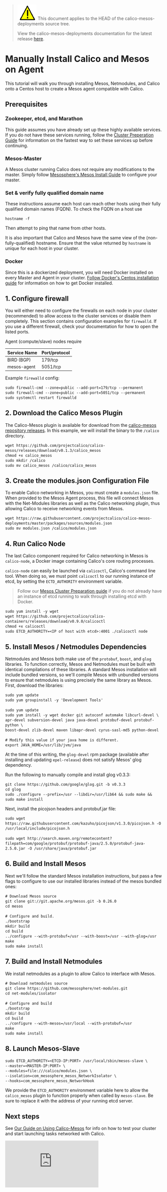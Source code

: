 <!--- master only -->
> ![warning](images/warning.png) This document applies to the HEAD of the calico-mesos-deployments source tree.
>
> View the calico-mesos-deployments documentation for the latest release [here](https://github.com/projectcalico/calico-mesos-deployments/blob/0.26.0%2B1/README.md).
<!--- else
> You are viewing the calico-mesos-deployments documentation for release **release**.
<!--- end of master only -->

# Manually Install Calico and Mesos on Agent
This tutorial will walk you through installing Mesos, Netmodules, and Calico onto a Centos host to create a Mesos agent compatible with Calico.

## Prerequisites
### Zookeeper, etcd, and Marathon
This guide assumes you have already set up these highly available services. If you do not have these services running, follow the [Cluster Preperation Guide](MesosClusterPreparation.md) for information on the fastest way to set these services up before continuing.

### Mesos-Master
A Mesos cluster running Calico does not require any modifications to the master. Simply follow [Mesosphere's Mesos Install Guide](https://mesosphere.com/downloads/) to configure your master.

### Set & verify fully qualified domain name
These instructions assume each host can reach other hosts using their fully qualified domain names (FQDN).  To check the FQDN on a host use

```
hostname -f
```
Then attempt to ping that name from other hosts.

It is also important that Calico and Mesos have the same view of the (non-fully-qualified) hostname.  Ensure that the value returned by `hostname` is unique for each host in your cluster.

### Docker
Since this is a dockerized deployment, you will need Docker installed on every Master and Agent in your cluster.
[Follow Docker's Centos installation guide](https://docs.docker.com/engine/installation/centos/) for information on how to get Docker installed.


## 1. Configure firewall
You will either need to configure the firewalls on each node in your cluster (recommended) to allow access to the cluster services or disable them completely.  This section contains configuration examples for `firewalld`.  If you use a different firewall, check your documentation for how to open the listed ports.

Agent (compute/slave) nodes require

| Service Name | Port/protocol     |
|--------------|-------------------|
| BIRD (BGP)   | 179/tcp           |
| mesos-agent  | 5051/tcp          |

Example `firewalld` config:

```
sudo firewall-cmd --zone=public --add-port=179/tcp --permanent
sudo firewall-cmd --zone=public --add-port=5051/tcp --permanent
sudo systemctl restart firewalld
```

## 2. Download the Calico Mesos Plugin
The Calico-Mesos plugin is available for download from the [calico-mesos repository releases](https://github.com/projectcalico/calico-mesos/releases). In this example, we will install the binary to the `/calico` directory.

```
wget https://github.com/projectcalico/calico-mesos/releases/download/v0.1.3/calico_mesos
chmod +x calico_mesos
sudo mkdir /calico
sudo mv calico_mesos /calico/calico_mesos
```
## 3. Create the modules.json Configuration File
To enable Calico networking in Mesos, you must create a `modules.json` file. When provided to the Mesos Agent process, this file will connect Mesos with the Net-Modules libraries as well as the Calico networking plugin, thus allowing Calico to 
receive networking events from Mesos.

```
wget https://raw.githubusercontent.com/projectcalico/calico-mesos-deployments/master/packages/sources/modules.json
sudo mv modules.json /calico/modules.json
```

## 4. Run Calico Node
The last Calico component required for Calico networking in Mesos is `calico-node`, a Docker image containing Calico's core routing processes.
 
`calico-node` can easily be launched via `calicoctl`, Calico's command line tool. When doing so, we must point `calicoctl` to our running instance of etcd, by setting the `ECTD_AUTHORITY` environment variable.

> Follow our [Mesos Cluster Preparation guide](MesosClusterPreparation.md#Install) if you do not already have an instance of etcd running to walk through installing etcd with Docker.

```
sudo yum install -y wget
wget https://github.com/projectcalico/calico-containers/releases/download/v0.9.0/calicoctl
chmod +x calicoctl
sudo ETCD_AUTHORITY=<IP of host with etcd>:4001 ./calicoctl node
```

## 5. Install Mesos / Netmodules Dependencies
Netmodules and Mesos both make use of the `protobuf`, `boost`, and `glog` libraries. To function correctly, Mesos and Netmodules must be built with identical compilations of these libraries. A standard Mesos installation will include bundled versions, so we'll compile Mesos with unbundled versions to ensure that netmodules is using precisely the same library as Mesos. First, download the libraries:

```
sudo yum update
sudo yum groupinstall -y 'Development Tools'

sudo yum update
sudo yum install -y wget docker git autoconf automake libcurl-devel \
apr-devel subversion-devel java java-devel protobuf-devel protobuf-python \
boost-devel zlib-devel maven libapr-devel cyrus-sasl-md5 python-devel

# Modify this value if your java home is different.
export JAVA_HOME=/usr/lib/jvm/java
```

At the time of this writing, the `glog-devel` rpm package (available after installing and updating `epel-release`) does not satisfy Mesos' glog dependency.

Run the following to manually compile and install glog v0.3.3:
```
git clone https://github.com/google/glog.git -b v0.3.3
cd glog
sudo ./configure --prefix=/usr --libdir=/usr/lib64 && sudo make && sudo make install
```
Next, install the picojson headers and protobuf.jar file:

```
sudo wget https://raw.githubusercontent.com/kazuho/picojson/v1.3.0/picojson.h -O /usr/local/include/picojson.h

sudo wget http://search.maven.org/remotecontent?filepath=com/google/protobuf/protobuf-java/2.5.0/protobuf-java-2.5.0.jar -O /usr/share/java/protobuf.jar
```

## 6. Build and Install Mesos
Next we'll follow the standard Mesos installation instructions, but pass a few flags to configure to use our installed libraries instead of the mesos bundled ones:

```
# Download Mesos source
git clone git://git.apache.org/mesos.git -b 0.26.0
cd mesos

# Configure and build.
./bootstrap
mkdir build
cd build
../configure --with-protobuf=/usr --with-boost=/usr --with-glog=/usr
make
sudo make install
```

## 7. Build and Install Netmodules
We install netmodules as a plugin to allow Calico to interface with Mesos.

```
# Download netmodules source
git clone https://github.com/mesosphere/net-modules.git
cd net-modules/isolator

# Configure and build
./bootstrap
mkdir build
cd build
../configure --with-mesos=/usr/local --with-protobuf=/usr
make
sudo make install
```

## 8. Launch Mesos-Slave

```
sudo ETCD_AUTHORITY=<ETCD-IP:PORT> /usr/local/sbin/mesos-slave \
--master=<MASTER-IP:PORT> \
--modules=file:///calico/modules.json \
--isolation=com_mesosphere_mesos_NetworkIsolator \
--hooks=com_mesosphere_mesos_NetworkHook
```
We provide the `ETCD_AUTHORITY` environment variable here to allow the  `calico_mesos` plugin to function properly when called by `mesos-slave`. Be sure to replace it with the address of your running etcd server.

## Next steps
See [Our Guide on Using Calico-Mesos](UsingCalicoMesos.md) for info on how to test your cluster and start launching tasks networked with Calico.

[![Analytics](https://ga-beacon.appspot.com/UA-52125893-3/calico-containers/docs/mesos/ManualInstallCalicoMesos.md?pixel)](https://github.com/igrigorik/ga-beacon)
